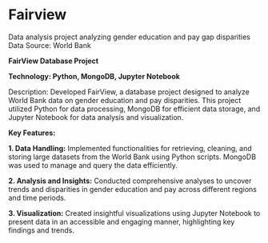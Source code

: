 # Fairview
Data analysis project analyzing  gender education and pay gap disparities
Data Source: World Bank

**FairView Database Project**

**Technology: Python, MongoDB, Jupyter Notebook**

Description: Developed FairView, a database project designed to analyze World Bank data on gender education and pay disparities. This project utilized Python for data processing, MongoDB for efficient data storage, and Jupyter Notebook for data analysis and visualization.

**Key Features:**

**1. Data Handling:** Implemented functionalities for retrieving, cleaning, and storing large datasets from the World Bank using Python scripts. MongoDB was used to manage and query the data efficiently.

   
**2. Analysis and Insights:** Conducted comprehensive analyses to uncover trends and disparities in gender education and pay across different regions and time periods.


**3. Visualization:** Created insightful visualizations using Jupyter Notebook to present data in an accessible and engaging manner, highlighting key findings and trends.
